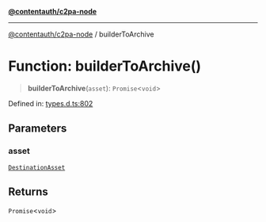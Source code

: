 [**@contentauth/c2pa-node**](../README.md)

***

[@contentauth/c2pa-node](../README.md) / builderToArchive

# Function: builderToArchive()

> **builderToArchive**(`asset`): `Promise`\<`void`\>

Defined in: [types.d.ts:802](https://github.com/contentauth/c2pa-node-v2/blob/92024140271b3589278f2b732abca2c4a33b231a/js-src/types.d.ts#L802)

## Parameters

### asset

[`DestinationAsset`](../type-aliases/DestinationAsset.md)

## Returns

`Promise`\<`void`\>
